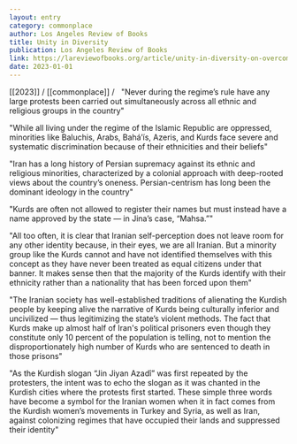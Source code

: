 ```yaml
---
layout: entry
category: commonplace
author: Los Angeles Review of Books
title: Unity in Diversity
publication: Los Angeles Review of Books
link: https://lareviewofbooks.org/article/unity-in-diversity-on-overcoming-the-erasure-of-kurdistan-and-jina-amini/
date: 2023-01-01
---
```


[[2023]] / [[commonplace]] / 
 
"Never during the regime’s rule have any large protests been carried out simultaneously across all ethnic and religious groups in the country"

"While all living under the regime of the Islamic Republic are oppressed, minorities like Baluchis, Arabs, Baháʼís, Azeris, and Kurds face severe and systematic discrimination because of their ethnicities and their beliefs"

"Iran has a long history of Persian supremacy against its ethnic and religious minorities, characterized by a colonial approach with deep-rooted views about the country’s oneness. Persian-centrism has long been the dominant ideology in the country"

"Kurds are often not allowed to register their names but must instead have a name approved by the state — in Jina’s case, “Mahsa.”"

"All too often, it is clear that Iranian self-perception does not leave room for any other identity because, in their eyes, we are all Iranian. But a minority group like the Kurds cannot and have not identified themselves with this concept as they have never been treated as equal citizens under that banner. It makes sense then that the majority of the Kurds identify with their ethnicity rather than a nationality that has been forced upon them"

"The Iranian society has well-established traditions of alienating the Kurdish people by keeping alive the narrative of Kurds being culturally inferior and uncivilized — thus legitimizing the state’s violent methods. The fact that Kurds make up almost half of Iran's political prisoners even though they constitute only 10 percent of the population is telling, not to mention the disproportionately high number of Kurds who are sentenced to death in those prisons"

"As the Kurdish slogan “Jin Jiyan Azadî” was first repeated by the protesters, the intent was to echo the slogan as it was chanted in the Kurdish cities where the protests first started. These simple three words have become a symbol for the Iranian women when it in fact comes from the Kurdish women’s movements in Turkey and Syria, as well as Iran, against colonizing regimes that have occupied their lands and suppressed their identity"
